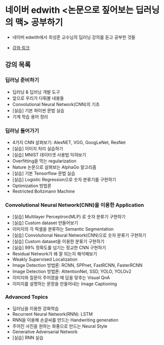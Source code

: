 # 네이버 edwith <논문으로 짚어보는 딥러닝의 맥> 공부하기

* 네이버 edwith에서 최성준 교수님의 딥러닝 강의를 듣고 공부한 것들

* [강좌 링크](https://www.edwith.org/deeplearningchoi/joinLectures/10979)

## 강의 목록

### 딥러닝 준비하기
* 딥러닝 & 딥러닝 개발 도구
* 앞으로 우리가 다뤄볼 내용들
* Convolutional Neural Network(CNN)의 기초
* [실습] 기본 파이썬 문법 실습
* 기계 학습 용어 정리

### 딥러닝 들어가기
* 4가지 CNN 살펴보기: AlexNET, VGG, GoogLeNet, ResNet
* [실습] 이미지 처리 실습하기
* [실습] MNIST 데이터셋 사용법 익혀보기
* Overfitting을 막는 regularization
* Nature 논문으로 살펴보는 AlphaGo 알고리즘
* [실습] 기본 Tensorflow 문법 실습
* [실습] Logistic Regression으로 숫자 분류기를 구현하기
* Optimization 방법론
* Restricted Boltzmann Machine

### Convolutional Neural Network(CNN)을 이용한 Application
* [실습] Multilayer Perceptron(MLP) 로 숫자 분류기 구현하기
* [실습] Custom dataset 만들어보기
* 이미지의 각 픽셀을 분류하는 Semantic Segmentation
* [실습] Convolutional Neural Network(CNN)으로 숫자 분류기 구현하기
* [실습] Custom dataset을 이용한 분류기 구현하기
* [실습] 99% 정확도를 넘기는 정교한 CNN 구현하기
* Residual Network가 왜 잘 되는지 해석해보기
* Weakly Supervised Localization
* Image Detection 방법론: RCNN, SPPnet, FastRCNN, FasterRCNN
* Image Detection 방법론: AttentionNet, SSD, YOLO, YOLOv2
* 이미지와 질문이 주어졌을 때 답을 맞추는 Visual QnA
* 이미지를 설명하는 문장을 만들어내는 Image Captioning

### Advanced Topics
* 딥러닝을 이용한 강화학습
* Recurrent Neural Network(RNN): LSTM
* RNN을 이용해 손글씨를 만드는 Handwriting generation
* 주어진 사진을 원하는 화풍으로 만드는 Neural Style
* Generative Adversarial Network
* [실습] RNN 실습

